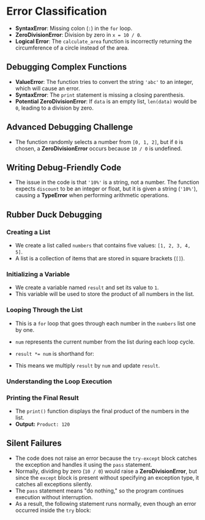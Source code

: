 # Error Classification

- **SyntaxError**: Missing colon (`:`) in the `for` loop.
- **ZeroDivisionError**: Division by zero in `x = 10 / 0`.
- **Logical Error**: The `calculate_area` function is incorrectly returning the circumference of a circle instead of the area.

## Debugging Complex Functions

- **ValueError**: The function tries to convert the string `'abc'` to an integer, which will cause an error.
- **SyntaxError**: The `print` statement is missing a closing parenthesis.
- **Potential ZeroDivisionError**: If `data` is an empty list, `len(data)` would be `0`, leading to a division by zero.

## Advanced Debugging Challenge

- The function randomly selects a number from `[0, 1, 2]`, but if `0` is chosen, a **ZeroDivisionError** occurs because `10 / 0` is undefined.

## Writing Debug-Friendly Code

- The issue in the code is that `'10%'` is a string, not a number. The function expects `discount` to be an integer or float, but it is given a string (`'10%'`), causing a **TypeError** when performing arithmetic operations.

## Rubber Duck Debugging

### Creating a List

- We create a list called `numbers` that contains five values: `[1, 2, 3, 4, 5]`.
- A list is a collection of items that are stored in square brackets (`[]`).

### Initializing a Variable


- We create a variable named `result` and set its value to `1`.
- This variable will be used to store the product of all numbers in the list.

### Looping Through the List

- This is a `for` loop that goes through each number in the `numbers` list one by one.
- `num` represents the current number from the list during each loop cycle.
- `result *= num` is shorthand for:

- This means we multiply `result` by `num` and update `result`.

### Understanding the Loop Execution

### Printing the Final Result

- The `print()` function displays the final product of the numbers in the list.
- **Output:** `Product: 120`

## Silent Failures

- The code does not raise an error because the `try-except` block catches the exception and handles it using the `pass` statement.
- Normally, dividing by zero (`10 / 0`) would raise a **ZeroDivisionError**, but since the `except` block is present without specifying an exception type, it catches all exceptions silently.
- The `pass` statement means "do nothing," so the program continues execution without interruption.
- As a result, the following statement runs normally, even though an error occurred inside the `try` block:

